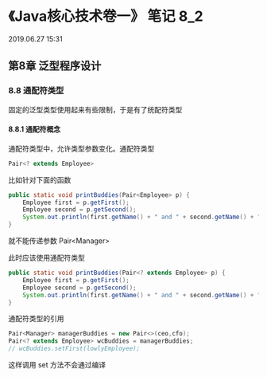 # 《Java核心技术卷一》 笔记 8_2

2019.06.27 15:31



## 第8章 泛型程序设计

### 8.8 通配符类型

固定的泛型类型使用起来有些限制，于是有了统配符类型



#### 8.8.1 通配符概念

通配符类型中，允许类型参数变化。通配符类型

```java
Pair<? extends Employee> 
```

比如针对下面的函数

```java
public static void printBuddies(Pair<Employee> p) {
    Employee first = p.getFirst();
    Employee second = p.getSecond();
    System.out.println(first.getName() + " and " + second.getName() + " are buddies.");
}
```

就不能传递参数 Pair\<Manager\>

此时应该使用通配符类型

```java
public static void printBuddies(Pair<? extends Employee> p) {
    Employee first = p.getFirst();
    Employee second = p.getSecond();
    System.out.println(first.getName() + " and " + second.getName() + " are buddies.");
}
```



通配符类型的引用

```java
Pair<Manager> managerBuddies = new Pair<>(ceo,cfo);
Pair<? extends Employee> wcBuddies = managerBuddies;
// wcBuddies.setFirst(lowlyEmployee);
```

这样调用 set 方法不会通过编译